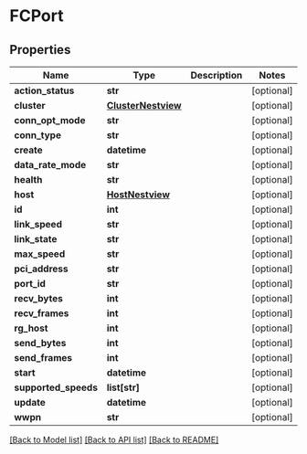 # FCPort

## Properties
Name | Type | Description | Notes
------------ | ------------- | ------------- | -------------
**action_status** | **str** |  | [optional] 
**cluster** | [**ClusterNestview**](ClusterNestview.md) |  | [optional] 
**conn_opt_mode** | **str** |  | [optional] 
**conn_type** | **str** |  | [optional] 
**create** | **datetime** |  | [optional] 
**data_rate_mode** | **str** |  | [optional] 
**health** | **str** |  | [optional] 
**host** | [**HostNestview**](HostNestview.md) |  | [optional] 
**id** | **int** |  | [optional] 
**link_speed** | **str** |  | [optional] 
**link_state** | **str** |  | [optional] 
**max_speed** | **str** |  | [optional] 
**pci_address** | **str** |  | [optional] 
**port_id** | **str** |  | [optional] 
**recv_bytes** | **int** |  | [optional] 
**recv_frames** | **int** |  | [optional] 
**rg_host** | **int** |  | [optional] 
**send_bytes** | **int** |  | [optional] 
**send_frames** | **int** |  | [optional] 
**start** | **datetime** |  | [optional] 
**supported_speeds** | **list[str]** |  | [optional] 
**update** | **datetime** |  | [optional] 
**wwpn** | **str** |  | [optional] 

[[Back to Model list]](../README.md#documentation-for-models) [[Back to API list]](../README.md#documentation-for-api-endpoints) [[Back to README]](../README.md)


